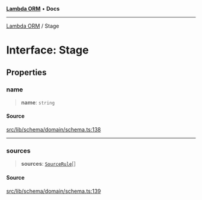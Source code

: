 [**Lambda ORM**](../README.md) • **Docs**

***

[Lambda ORM](../README.md) / Stage

# Interface: Stage

## Properties

### name

> **name**: `string`

#### Source

[src/lib/schema/domain/schema.ts:138](https://github.com/lambda-orm/lambdaorm-base/blob/1d2abad50f28511cd0e6125c8c883a452d54160f/src/lib/schema/domain/schema.ts#L138)

***

### sources

> **sources**: [`SourceRule`](SourceRule.md)[]

#### Source

[src/lib/schema/domain/schema.ts:139](https://github.com/lambda-orm/lambdaorm-base/blob/1d2abad50f28511cd0e6125c8c883a452d54160f/src/lib/schema/domain/schema.ts#L139)

